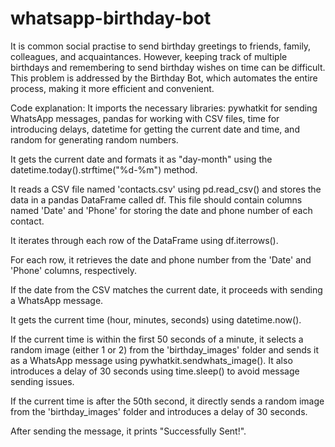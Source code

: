 # whatsapp-birthday-bot
It is common social practise to send birthday greetings to friends, family, colleagues, and acquaintances. However, keeping track of multiple birthdays and remembering to send birthday wishes on time can be difficult. This problem is addressed by the Birthday Bot, which automates the entire process, making it more efficient and convenient.

Code explanation:
It imports the necessary libraries: pywhatkit for sending WhatsApp messages, pandas for working with CSV files, time for introducing delays, datetime for getting the current date and time, and random for generating random numbers.

It gets the current date and formats it as "day-month" using the datetime.today().strftime("%d-%m") method.

It reads a CSV file named 'contacts.csv' using pd.read_csv() and stores the data in a pandas DataFrame called df. This file should contain columns named 'Date' and 'Phone' for storing the date and phone number of each contact.

It iterates through each row of the DataFrame using df.iterrows().

For each row, it retrieves the date and phone number from the 'Date' and 'Phone' columns, respectively.

If the date from the CSV matches the current date, it proceeds with sending a WhatsApp message.

It gets the current time (hour, minutes, seconds) using datetime.now().

If the current time is within the first 50 seconds of a minute, it selects a random image (either 1 or 2) from the 'birthday_images' folder and sends it as a WhatsApp message using pywhatkit.sendwhats_image(). It also introduces a delay of 30 seconds using time.sleep() to avoid message sending issues.

If the current time is after the 50th second, it directly sends a random image from the 'birthday_images' folder and introduces a delay of 30 seconds.

After sending the message, it prints "Successfully Sent!".
